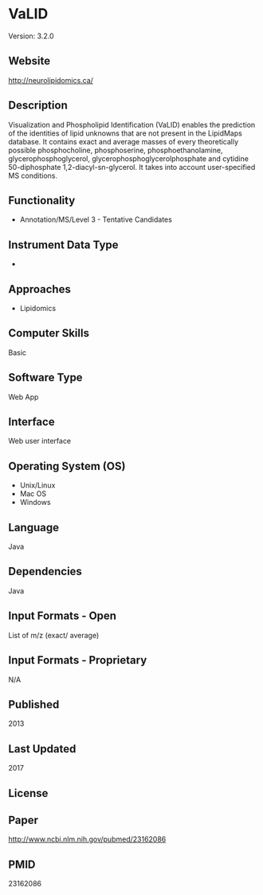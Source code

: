 # VaLID
Version: 3.2.0

## Website
http://neurolipidomics.ca/

## Description
Visualization and Phospholipid Identification (VaLID) enables the prediction of the identities of lipid unknowns that are not present in the LipidMaps database. It contains exact and average masses of every theoretically possible phosphocholine, phosphoserine, phosphoethanolamine, glycerophosphoglycerol, glycerophosphoglycerolphosphate and cytidine 50-diphosphate 1,2-diacyl-sn-glycerol. It takes into account user-specified MS conditions.

## Functionality
- Annotation/MS/Level 3 - Tentative Candidates

## Instrument Data Type
-

## Approaches
- Lipidomics

## Computer Skills
Basic

## Software Type
Web App

## Interface
Web user interface

## Operating System (OS)
- Unix/Linux
- Mac OS
- Windows

## Language
Java

## Dependencies
Java

## Input Formats - Open
List of m/z (exact/ average)

## Input Formats - Proprietary
N/A

## Published
2013

## Last Updated
2017

## License

## Paper
http://www.ncbi.nlm.nih.gov/pubmed/23162086

## PMID
23162086
